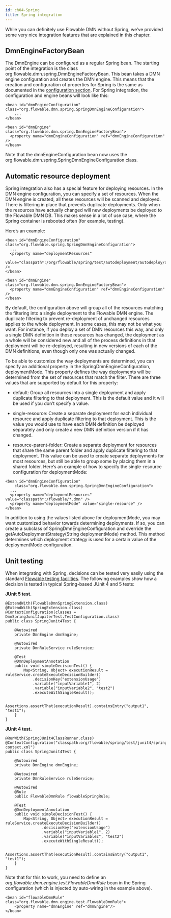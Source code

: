```yaml
---
id: ch04-Spring
title: Spring integration
---
```


While you can definitely use Flowable DMN without Spring, we’ve provided some very nice integration features that are explained in this chapter.

## DmnEngineFactoryBean

The DmnEngine can be configured as a regular Spring bean. The starting point of the integration is the class org.flowable.dmn.spring.DmnEngineFactoryBean. This bean takes a DMN engine configuration and creates the DMN engine. This means that the creation and configuration of properties for Spring is the same as documented in the [configuration section](#configuration). For Spring integration, the configuration and engine beans will look like this:

    <bean id="dmnEngineConfiguration" class="org.flowable.dmn.spring.SpringDmnEngineConfiguration">
        ...
    </bean>

    <bean id="dmnEngine" class="org.flowable.dmn.spring.DmnEngineFactoryBean">
      <property name="dmnEngineConfiguration" ref="dmnEngineConfiguration" />
    </bean>

Note that the dmnEngineConfiguration bean now uses the org.flowable.dmn.spring.SpringDmnEngineConfiguration class.

## Automatic resource deployment

Spring integration also has a special feature for deploying resources. In the DMN engine configuration, you can specify a set of resources. When the DMN engine is created, all these resources will be scanned and deployed. There is filtering in place that prevents duplicate deployments. Only when the resources have actually changed will new deployments be deployed to the Flowable DMN DB. This makes sense in a lot of use case, where the Spring container is rebooted often (for example, testing).

Here’s an example:

    <bean id="dmnEngineConfiguration" class="org.flowable.spring.SpringDmnEngineConfiguration">
      ...
      <property name="deploymentResources"
        value="classpath*:/org/flowable/spring/test/autodeployment/autodeploy/decision*.dmn" />
    </bean>

    <bean id="dmnEngine" class="org.flowable.dmn.spring.DmnEngineFactoryBean">
      <property name="dmnEngineConfiguration" ref="dmnEngineConfiguration" />
    </bean>

By default, the configuration above will group all of the resources matching the filtering into a single deployment to the Flowable DMN engine. The duplicate filtering to prevent re-deployment of unchanged resources applies to the whole deployment. In some cases, this may not be what you want. For instance, if you deploy a set of DMN resources this way, and only a single
DMN definition in those resources has changed, the deployment as a whole will be considered new and all of the process definitions in that deployment will be re-deployed, resulting in new versions of each of the DMN definitions, even though only one was actually changed.

To be able to customize the way deployments are determined, you can specify an additional property in the SpringDmnEngineConfiguration, deploymentMode. This property defines the way deployments will be determined from the set of resources that match the filter. There are three values that are supported by default for this property:

-   default: Group all resources into a single deployment and apply duplicate filtering to that deployment. This is the default value and it will be used if you don’t specify a value.

-   single-resource: Create a separate deployment for each individual resource and apply duplicate filtering to that deployment. This is the value you would use to have each DMN definition be deployed separately and only create a new DMN definition version if it has changed.

-   resource-parent-folder: Create a separate deployment for resources that share the same parent folder and apply duplicate filtering to that deployment. This value can be used to create separate deployments for most resources, but still be able to group some by placing them in a shared folder. Here’s an example of how to specify the single-resource configuration for deploymentMode:

<!-- -->

    <bean id="dmnEngineConfiguration"
        class="org.flowable.dmn.spring.SpringDmnEngineConfiguration">
      ...
      <property name="deploymentResources" value="classpath*:/flowable/*.dmn" />
      <property name="deploymentMode" value="single-resource" />
    </bean>

In addition to using the values listed above for deploymentMode, you may want customized behavior towards determining deployments. If so, you can create a subclass of SpringDmnEngineConfiguration and override the getAutoDeploymentStrategy(String deploymentMode) method. This method determines which deployment strategy is used for a certain value of the deploymentMode configuration.

## Unit testing

When integrating with Spring, decisions can be tested very easily using the standard [Flowable testing facilities](#apiUnitTesting).
The following examples show how a decision is tested in typical Spring-based JUnit 4 and 5 tests:

**JUnit 5 test.**

    @ExtendWith(FlowableDmnSpringExtension.class)
    @ExtendWith(SpringExtension.class)
    @ContextConfiguration(classes = DmnSpringJunitJupiterTest.TestConfiguration.class)
    public class SpringJunit4Test {

        @Autowired
        private DmnEngine dmnEngine;

        @Autowired
        private DmnRuleService ruleService;

        @Test
        @DmnDeploymentAnnotation
        public void simpleDecisionTest() {
            Map<String, Object> executionResult = ruleService.createExecuteDecisionBuilder()
                .decisionKey("extensionUsage")
                .variable("inputVariable1", 2)
                .variable("inputVariable2", "test2")
                .executeWithSingleResult();

            Assertions.assertThat(executionResult).containsEntry("output1", "test1");
        }
    }

**JUnit 4 test.**

    @RunWith(SpringJUnit4ClassRunner.class)
    @ContextConfiguration("classpath:org/flowable/spring/test/junit4/springTypicalUsageTest-context.xml")
    public class SpringJunit4Test {

        @Autowired
        private DmnEngine dmnEngine;

        @Autowired
        private DmnRuleService ruleService;

        @Autowired
        @Rule
        public FlowableDmnRule flowableSpringRule;

        @Test
        @DmnDeploymentAnnotation
        public void simpleDecisionTest() {
            Map<String, Object> executionResult = ruleService.createExecuteDecisionBuilder()
                    .decisionKey("extensionUsage")
                    .variable("inputVariable1", 2)
                    .variable("inputVariable2", "test2")
                    .executeWithSingleResult();

            Assertions.assertThat(executionResult).containsEntry("output1", "test1");
        }
    }

Note that for this to work, you need to define an *org.flowable.dmn.engine.test.FlowableDmnRule* bean in the Spring configuration (which is injected by auto-wiring in the example above).

    <bean id="flowableDmnRule" class="org.flowable.dmn.engine.test.FlowableDmnRule">
        <property name="dmnEngine" ref="dmnEngine"/>
    </bean>
